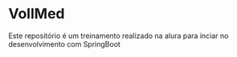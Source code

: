 # VollMed


Este repositório é um treinamento realizado na alura para inciar no desenvolvimento com SpringBoot